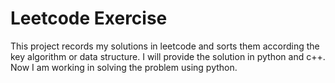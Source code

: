 # Leetcode Exercise
This project records my solutions in leetcode and sorts them according the key algorithm or data structure. I will provide the solution in python and c++. Now I am working in solving the problem using python. 

